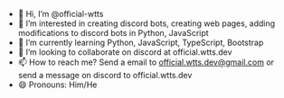 - 👋 Hi, I’m @official-wtts
- 👀 I’m interested in creating discord bots, creating web pages, adding modifications to discord bots in Python, JavaScript
- 🌱 I’m currently learning Python, JavaScript, TypeScript, Bootstrap
- 💞️ I’m looking to collaborate on discord at official.wtts.dev
- 📫 How to reach me? Send a email to official.wtts.dev@gmail.com or send a message on discord to official.wtts.dev
- 😄 Pronouns: Him/He
